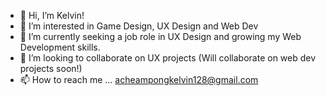 - 👋 Hi, I’m Kelvin!
- 👀 I’m interested in Game Design, UX Design and Web Dev
- 🌱 I’m currently seeking a job role in UX Design and growing my Web Development skills.
- 💞️ I’m looking to collaborate on UX projects (Will collaborate on web dev projects soon!)
- 📫 How to reach me ... acheampongkelvin128@gmail.com

<!---
Draco-of-3000/Draco-of-3000 is a ✨ special ✨ repository because its `README.md` (this file) appears on your GitHub profile.
You can click the Preview link to take a look at your changes.
--->
